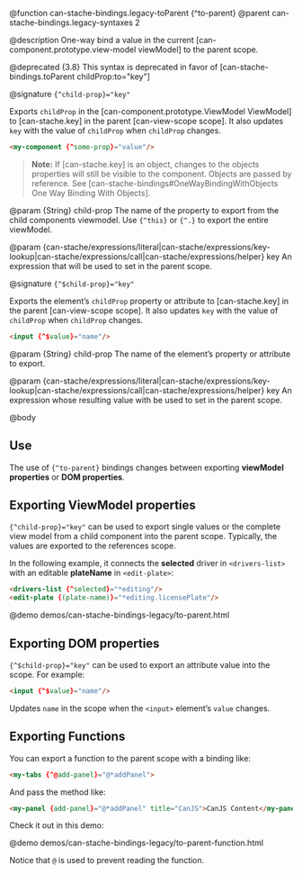 @function can-stache-bindings.legacy-toParent {^to-parent}
@parent can-stache-bindings.legacy-syntaxes 2

@description One-way bind a value in the current [can-component.prototype.view-model viewModel] to the parent scope.

@deprecated {3.8} This syntax is deprecated in favor of [can-stache-bindings.toParent childProp:to="key"]

@signature `{^child-prop}="key"`

Exports `childProp` in the [can-component.prototype.ViewModel ViewModel] to [can-stache.key] in the parent [can-view-scope scope]. It also updates
`key` with the value of `childProp` when `childProp` changes.

```html
<my-component {^some-prop}="value"/>
```

> __Note:__ If [can-stache.key] is an object, changes to the objects properties will still be visible to the component. Objects are passed by reference. See [can-stache-bindings#OneWayBindingWithObjects One Way Binding With Objects].

@param {String} child-prop The name of the property to export from the
child components viewmodel. Use `{^this}` or `{^.}` to export the entire viewModel.

@param {can-stache/expressions/literal|can-stache/expressions/key-lookup|can-stache/expressions/call|can-stache/expressions/helper} key An expression that will be used to set in the parent scope.

@signature `{^$child-prop}="key"`

  Exports the element’s `childProp` property or attribute to [can-stache.key] in the parent [can-view-scope scope]. It also updates
  `key` with the value of `childProp` when `childProp` changes.

  ```html
  <input {^$value}="name"/>
  ```

  @param {String} child-prop The name of the element’s property or attribute to export.

  @param {can-stache/expressions/literal|can-stache/expressions/key-lookup|can-stache/expressions/call|can-stache/expressions/helper} key An expression whose resulting value with be used to set in the parent scope.


@body

## Use

The use of `{^to-parent}` bindings changes between exporting __viewModel properties__ or __DOM properties__.

## Exporting ViewModel properties

`{^child-prop}="key"` can be used to export single values or the complete view model from a
child component into the parent scope. Typically, the values are exported to the references scope.

In the following example, it connects the __selected__ driver in `<drivers-list>` with an editable __plateName__ in
`<edit-plate>`:

```html
<drivers-list {^selected}="*editing"/>
<edit-plate {(plate-name)}="*editing.licensePlate"/>
```

@demo demos/can-stache-bindings-legacy/to-parent.html

## Exporting DOM properties

`{^$child-prop}="key"` can be used to export an attribute value into the scope.  For example:

```html
<input {^$value}="name"/>
```

Updates `name` in the scope when the `<input>` element’s `value` changes.

## Exporting Functions

You can export a function to the parent scope with a binding like:

```html
<my-tabs {^@add-panel}="@*addPanel">
```

And pass the method like:

```html
<my-panel {add-panel}="@*addPanel" title="CanJS">CanJS Content</my-panel>
```

Check it out in this demo:

@demo demos/can-stache-bindings-legacy/to-parent-function.html

Notice that `@` is used to prevent reading the function.  
